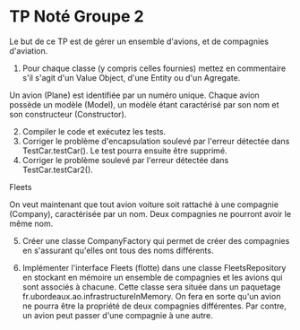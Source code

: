 # TP Noté Groupe 2

Le but de ce TP est de gérer un ensemble d'avions, et de compagnies d'aviation.

1) Pour chaque classe (y compris celles fournies) mettez en commentaire s'il s'agit d'un Value Object, d'une Entity ou d'un Agregate.

Un avion (Plane) est identifiée par un numéro unique. Chaque avion possède un modèle (Model), un modèle étant caractérisé par son nom et son constructeur (Constructor).

2) Compiler le code et exécutez les tests.
3) Corriger le problème d'encapsulation soulevé par l'erreur détectée dans TestCar.testCar(). Le test pourra ensuite être supprimé.
4) Corriger le problème soulevé par l'erreur détectée dans TestCar.testCar2().

Fleets

On veut maintenant que tout avion voiture soit rattaché à une compagnie (Company), caractérisée par un nom.
Deux compagnies ne pourront avoir le même nom.

5) Créer une classe CompanyFactory qui permet de créer des compagnies en s'assurant qu'elles ont tous des noms différents.

6) Implémenter l'interface Fleets (flotte) dans une classe FleetsRepository en stockant en mémoire un ensemble de compagnies et les avions qui sont associés à chacune. Cette classe sera située dans un paquetage fr.ubordeaux.ao.infrastructureInMemory. On fera en sorte qu'un avion ne pourra être la propriété de deux compagnies différentes. Par contre, un avion peut passer d'une compagnie à une autre.
